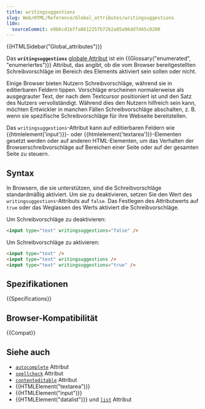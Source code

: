 ```yaml
---
title: writingsuggestions
slug: Web/HTML/Reference/Global_attributes/writingsuggestions
l10n:
  sourceCommit: e9b6cd1b7fa8612257b72b2a85a96dd7d45c0200
---
```


{{HTMLSidebar("Global_attributes")}}

Das **`writingsuggestions`** [globale Attribut](/de/docs/Web/HTML/Reference/Global_attributes) ist ein {{Glossary("enumerated", "enumeriertes")}} Attribut, das angibt, ob die vom Browser bereitgestellten Schreibvorschläge im Bereich des Elements aktiviert sein sollen oder nicht.

Einige Browser bieten Nutzern Schreibvorschläge, während sie in editierbaren Feldern tippen. Vorschläge erscheinen normalerweise als ausgegrauter Text, der nach dem Textcursor positioniert ist und den Satz des Nutzers vervollständigt. Während dies den Nutzern hilfreich sein kann, möchten Entwickler in manchen Fällen Schreibvorschläge abschalten, z. B. wenn sie spezifische Schreibvorschläge für ihre Webseite bereitstellen.

Das `writingsuggestions`-Attribut kann auf editierbaren Feldern wie {{htmlelement('input')}}- oder {{htmlelement('textarea')}}-Elementen gesetzt werden oder auf anderen HTML-Elementen, um das Verhalten der Browserschreibvorschläge auf Bereichen einer Seite oder auf der gesamten Seite zu steuern.

## Syntax

In Browsern, die sie unterstützen, sind die Schreibvorschläge standardmäßig aktiviert. Um sie zu deaktivieren, setzen Sie den Wert des `writingsuggestions`-Attributs auf `false`. Das Festlegen des Attributwerts auf `true` oder das Weglassen des Werts aktiviert die Schreibvorschläge.

Um Schreibvorschläge zu deaktivieren:

```html
<input type="text" writingsuggestions="false" />
```

Um Schreibvorschläge zu aktivieren:

```html
<input type="text" />
<input type="text" writingsuggestions />
<input type="text" writingsuggestions="true" />
```

## Spezifikationen

{{Specifications}}

## Browser-Kompatibilität

{{Compat}}

## Siehe auch

- [`autocomplete`](/de/docs/Web/HTML/Reference/Attributes/autocomplete) Attribut
- [`spellcheck`](/de/docs/Web/HTML/Reference/Global_attributes/spellcheck) Attribut
- [`contenteditable`](/de/docs/Web/HTML/Reference/Global_attributes/contenteditable) Attribut
- {{HTMLElement("textarea")}}
- {{HTMLElement("input")}}
- {{HTMLElement("datalist")}} und [`list`](/de/docs/Web/HTML/Reference/Elements/input#list) Attribut
